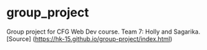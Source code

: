 # group_project
Group project for CFG Web Dev course. Team 7: Holly and Sagarika.
[Source] (https://hk-15.github.io/group-project/index.html)
